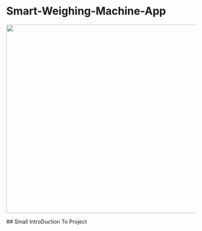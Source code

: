 # Smart-Weighing-Machine-App
<p align="center">
  <img 
       width="700"
       height="500"
   src="https://user-images.githubusercontent.com/43094705/80819816-59e95880-8bf3-11ea-9759-84fdd1515c7d.png">
</p>
## Small IntroDuction To Project
